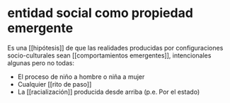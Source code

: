 # entidad social como propiedad emergente
Es una [[hipótesis]] de que las realidades producidas por configuraciones socio-culturales sean [[comportamientos emergentes]], intencionales algunas pero no todas:

- El proceso de niño a hombre o niña a mujer
- Cualquier [[rito de paso]]
- La [[racialización]] producida desde arriba (p.e. Por el estado)